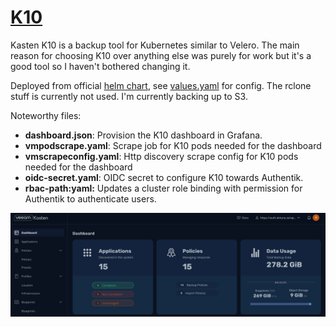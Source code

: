 # [K10](https://docs.kasten.io/latest/)

Kasten K10 is a backup tool for Kubernetes similar to Velero. The main reason for choosing K10 over anything else was purely for work but it's a good tool so I haven't bothered changing it.

Deployed from official [helm chart](https://charts.kasten.io), see [values.yaml](./values.yaml) for config. The rclone stuff is currently not used. I'm currently backing up to S3.

Noteworthy files:

- **dashboard.json**: Provision the K10 dashboard in Grafana.
- **vmpodscrape.yaml**: Scrape job for K10 pods needed for the dashboard
- **vmscrapeconfig.yaml**: Http discovery scrape config for K10 pods needed for the dashboard
- **oidc-secret.yaml**: OIDC secret to configure K10 towards Authentik.
- **rbac-path:yaml:** Updates a cluster role binding with permission for Authentik to authenticate users.

![k10 overview](/assets/images/k10-overview.png)
